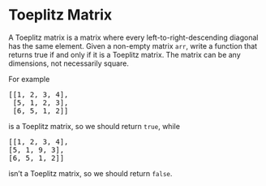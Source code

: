 # Toeplitz Matrix

A Toeplitz matrix is a matrix where every left-to-right-descending diagonal has the same element.
Given a non-empty matrix <code>arr</code>, write a function that returns true if and only if it is a Toeplitz matrix.
The matrix can be any dimensions, not necessarily square.

For example

<pre>
[[1, 2, 3, 4], 
 [5, 1, 2, 3], 
 [6, 5, 1, 2]]
</pre>

is a Toeplitz matrix, so we should return <code>true</code>, while

<pre>
[[1, 2, 3, 4], 
[5, 1, 9, 3], 
[6, 5, 1, 2]]
</pre>

isn’t a Toeplitz matrix, so we should return <code>false</code>.
